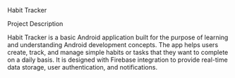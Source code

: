 Habit Tracker

Project Description

Habit Tracker is a basic Android application built for the purpose of learning and understanding Android development concepts. The app helps users create, track, and manage simple habits or tasks that they want to complete on a daily basis. It is designed with Firebase integration to provide real-time data storage, user authentication, and notifications.
